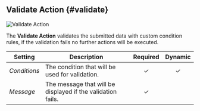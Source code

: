 ## Validate Action {#validate}

![Validate Action](./assets/action-validate.svg)

The **Validate Action** validates the submitted data with custom condition rules, if the validation fails no further actions will be executed.

| Setting | Description | Required | Dynamic |
| --- | --- | :---: | :---: |
| *Conditions* | The condition that will be used for validation. | &#x2713; | &#x2713; |
| *Message* | The message that will be displayed if the validation fails. | &#x2713; |
<!--@include: ./common-action-settings.md-->
